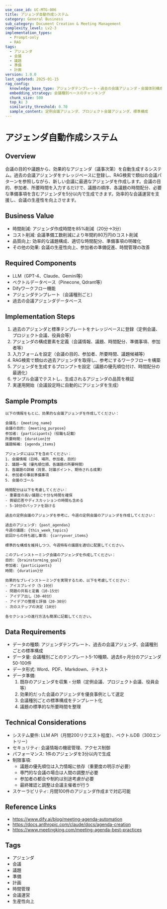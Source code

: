 ```yaml
---
use_case_id: UC-MTG-006
title: アジェンダ自動作成システム
category: General Business
sub_category: Document Creation & Meeting Management
complexity_level: Lv2-3
implementation_types:
  - Prompt-only
  - RAG
tags:
  - アジェンダ
  - 会議
  - 議題
  - 準備
  - 計画
version: 1.0.0
last_updated: 2025-01-15
rag_config:
  knowledge_base_type: アジェンダテンプレート・過去の会議アジェンダ・会議体別構成
  embedding_strategy: 会議種別ベースのチャンキング
  chunk_size: 500
  top_k: 3
  similarity_threshold: 0.70
  sample_content: 定例会議アジェンダ、プロジェクト会議アジェンダ、標準構成
---
```


# アジェンダ自動作成システム

## Overview

会議の目的や議題から、効果的なアジェンダ（議事次第）を自動生成するシステム。過去の会議アジェンダをナレッジベースに登録し、RAG検索で類似の会議パターンを参照しながら、新しい会議に最適なアジェンダを作成します。会議の目的、参加者、所要時間を入力するだけで、議題の順序、各議題の時間配分、必要な準備事項を含むアジェンダを5分以内で生成できます。効率的な会議運営を支援し、会議の生産性を向上させます。

## Business Value

- 時間削減: アジェンダ作成時間を85%削減（20分→3分）
- コスト削減: 会議準備工数削減により年間約80万円のコスト削減
- 品質向上: 効率的な議題構成、適切な時間配分、準備事項の明確化
- その他の効果: 会議の生産性向上、参加者の準備促進、時間管理の改善

## Required Components

- LLM（GPT-4、Claude、Gemini等）
- ベクトルデータベース（Pinecone, Qdrant等）
- Difyワークフロー機能
- アジェンダテンプレート（会議種別ごと）
- 過去の会議アジェンダデータベース

## Implementation Steps

1. 過去のアジェンダと標準テンプレートをナレッジベースに登録（定例会議、プロジェクト会議、役員会等）
2. アジェンダの構成要素を定義（会議情報、議題、時間配分、準備事項、参加者等）
3. 入力フォームを設定（会議の目的、参加者、所要時間、議題候補等）
4. RAG検索で類似の過去アジェンダを取得し、参考にするワークフローを構築
5. アジェンダを生成するプロンプトを設定（議題の優先順位付け、時間配分の最適化）
6. サンプル会議でテストし、生成されるアジェンダの品質を検証
7. 実運用開始（会議設定時に自動的にアジェンダを生成）

## Sample Prompts

```
以下の情報をもとに、効果的な会議アジェンダを作成してください：

会議名: {meeting_name}
会議の目的: {meeting_purpose}
参加者: {participants}（役職も記載）
所要時間: {duration}分
議題候補: {agenda_items}

アジェンダには以下を含めてください：
1. 会議情報（日時、場所、参加者、目的）
2. 議題一覧（優先順位順、各議題の所要時間）
3. 各議題の詳細（背景、討議ポイント、期待される成果）
4. 参加者の事前準備事項
5. 会議のゴール

時間配分は以下を考慮してください：
- 重要度の高い議題に十分な時間を確保
- 質疑応答やディスカッションの時間も含める
- 5-10分のバッファを設ける
```

```
過去の定例会議のアジェンダを参考に、今週の定例会議のアジェンダを作成してください：

過去のアジェンダ: {past_agendas}
今週の議題: {this_week_topics}
前回からの持ち越し事項: {carryover_items}

標準的な構成を維持しつつ、今週特有の議題を適切に配置してください。
```

```
このブレインストーミング会議のアジェンダを作成してください：
目的: {brainstorming_goal}
参加者: {participants}
時間: {duration}分

効果的なブレインストーミングを実現するため、以下を考慮してください：
- アイスブレイク（5-10分）
- 問題の共有と定義（10-15分）
- アイデア出し（30-40分）
- アイデアの整理と評価（20-30分）
- 次のステップの決定（10分）

各セクションの進行方法も簡潔に記載してください。
```

## Data Requirements

- データの種類: アジェンダテンプレート、過去の会議アジェンダ、会議種別ごとの標準構成
- データ量: 会議種別ごとのテンプレート5-10種類、過去6ヶ月分のアジェンダ50-100件
- データ形式: Word、PDF、Markdown、テキスト
- データ準備:
  1. 既存のアジェンダを収集・分類（定例会議、プロジェクト会議、役員会等）
  2. 効果的だった会議のアジェンダを優良事例として選定
  3. 会議種別ごとの標準構成をテンプレート化
  4. 議題の標準的な所要時間を整理

## Technical Considerations

- システム要件: LLM API（月間200リクエスト程度）、ベクトルDB（300エントリー）
- セキュリティ: 会議情報の機密管理、アクセス制御
- パフォーマンス: 1件のアジェンダを3分以内で生成
- 制限事項:
  - 議題の優先順位は入力情報に依存（重要度の明示が必要）
  - 専門的な会議の場合は人間の調整が必要
  - 参加者の都合や制約は別途考慮が必要
  - 最終確認と調整は会議主催者が行う
- スケーラビリティ: 月間100件のアジェンダ作成まで対応可能

## Reference Links

- https://www.dify.ai/blog/meeting-agenda-automation
- https://docs.anthropic.com/claude/docs/agenda-creation
- https://www.meetingking.com/meeting-agenda-best-practices

## Tags

- アジェンダ
- 会議
- 議題
- 準備
- 計画
- 時間管理
- 会議運営
- 生産性向上
